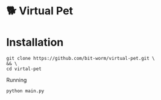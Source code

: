 # 🐕 Virtual Pet

# Installation

```
git clone https://github.com/bit-worm/virtual-pet.git \
&& \
cd virtal-pet
```

Running

```
python main.py
```
